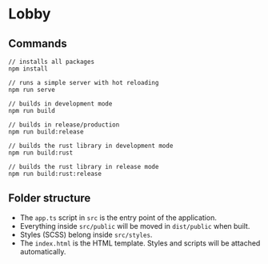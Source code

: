 # Lobby

## Commands
```
// installs all packages
npm install

// runs a simple server with hot reloading
npm run serve

// builds in development mode
npm run build

// builds in release/production
npm run build:release

// builds the rust library in development mode
npm run build:rust

// builds the rust library in release mode
npm run build:rust:release
```
## Folder structure
- The `app.ts` script in `src`  is the entry point of the application.
- Everything inside `src/public` will be moved in `dist/public` when built.
- Styles (SCSS) belong inside `src/styles`.
- The `index.html` is the HTML template. Styles and scripts will be attached automatically.